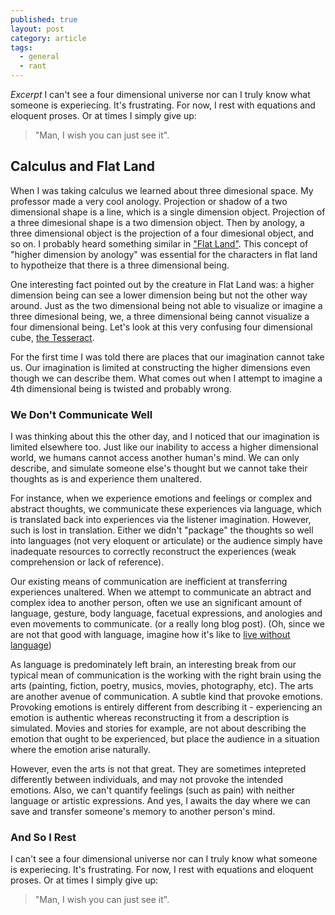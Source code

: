 ```yaml
---
published: true
layout: post
category: article
tags: 
  - general
  - rant
---
```


_Excerpt_ 
I can't see a four dimensional universe nor can I truly know what someone is experiecing. It's frustrating. For now, I rest with equations and eloquent proses. Or at times I simply give up:

> "Man, I wish you can just see it". 

## Calculus and Flat Land

When I was taking calculus we learned about three dimesional space. My professor made a very cool anology. Projection or shadow of a two dimensional shape is a line, which is a single dimension object. Projection of a three dimesional shape is a two dimension object. Then by anology, a three dimensional object is the projection of a four dimesional object, and so on. I probably heard something similar in ["Flat Land"](http://en.wikipedia.org/wiki/Flat_Land). This concept of "higher dimension by anology" was essential for the characters in flat land to hypotheize that there is a three dimensional being. 

One interesting fact pointed out by the creature in Flat Land was: a higher dimension being can see a lower dimension being but not the other way around. Just as the two dimensional being not able to visualize or imagine a three dimesional being, we, a three dimensional being cannot visualize a four dimensional being. Let's look at this very confusing four dimensional cube, [the Tesseract](http://en.wikipedia.org/wiki/Tesseract).

For the first time I was told there are places that our imagination cannot take us. Our imagination is limited at constructing the higher dimensions even though we can describe them. What comes out when I attempt to imagine a 4th dimensional being is twisted and probably wrong.  

### We Don't Communicate Well
I was thinking about this the other day, and I noticed that our imagination is limited elsewhere too. Just like our inability to access a higher dimensional world, we humans cannot access another human's mind. We can only describe, and simulate someone else's thought but we cannot take their thoughts as is and experience them unaltered.

For instance, when we experience emotions and feelings or complex and abstract thoughts, we communicate these experiences via language, which is translated back into experiences via the listener imagination. However, such is lost in translation. Either we didn't "package" the thoughts so well into languages (not very eloquent or articulate) or the audience simply have inadequate resources to correctly reconstruct the experiences (weak comprehension or lack of reference). 

Our existing means of communication are inefficient at transferring experiences unaltered. When we attempt to communicate an abtract and complex idea to another person, often we use an significant amount of language, gesture, body language, facetual expressions, and anologies and even movements to communicate. (or a really long blog post). (Oh, since we are not that good with language, imagine how it's like to [live without language](http://neuroanthropology.net/2010/07/21/life-without-language/))

As language is predominately left brain, an interesting break from our typical mean of communication is the working with the right brain using the arts (painting, fiction, poetry, musics, movies, photography, etc). The arts are another avenue of communication. A subtle kind that provoke emotions. Provoking emotions is entirely different from describing it - experiencing an emotion is authentic whereas reconstructing it from a description is simulated. Movies and stories for example, are not about describing the emotion that ought to be experienced, but place the audience in a situation where the emotion arise naturally. 

However, even the arts is not that great. They are sometimes intepreted differently between individuals, and may not provoke the intended emotions. Also, we can't quantify feelings (such as pain) with neither language or artistic expressions. And yes, I awaits the day where we can save and transfer someone's memory to another person's mind. 

### And So I Rest
I can't see a four dimensional universe nor can I truly know what someone is experiecing. It's frustrating. For now, I rest with equations and eloquent proses. Or at times I simply give up:

> "Man, I wish you can just see it".
